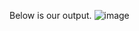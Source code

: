 Below is our output.
![image](https://github.com/Lawrencekawalya/Advanced-Java-PA-Unit-1/assets/117585199/1770b9b7-6884-4a1c-abf7-2bebbf1a07b3)
